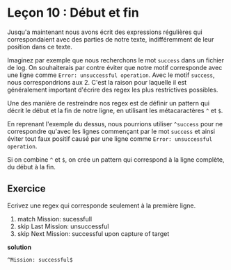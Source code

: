 # Leçon 10 : Début et fin

Jusqu'a maintenant nous avons écrit des expressions régulières qui correspondaient avec des parties de notre texte, indifféremment de leur position dans ce texte.

Imaginez par exemple que nous recherchons le mot `success` dans un fichier de log. On souhaiterais par contre éviter que notre motif corresponde avec une ligne comme `Error: unsuccessful operation`. Avec le motif `success`, nous correspondrions aux 2. C'est la raison pour laquelle il est généralement important d'écrire des regex les plus restrictives possibles.

Une des manière de restreindre nos regex est de définir un pattern qui décrit le début et la fin de notre ligne, en utilisant les métacaractères `^` et `$`.

En reprenant l'exemple du dessus, nous pourrions utiliser `^success` pour ne correspondre qu'avec les lignes commençant par le mot `success` et ainsi éviter tout faux positif causé par une ligne comme `Error: unsuccessful operation`.

Si on combine `^` et `$`, on crée un pattern qui correspond à la ligne complète, du début à la fin.

## Exercice

Ecrivez une regex qui corresponde seulement à la première ligne.

1. match Mission: sucessfull
2. skip Last Mission: unsuccessful
3. skip Next Mission: successful upon capture of target

**solution**

`^Mission: successful$`
